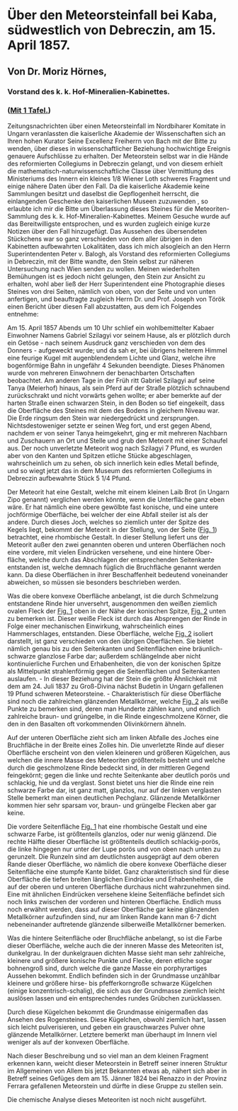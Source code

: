 # Über den Meteorsteinfall bei Kaba, südwestlich von Debreczin, am 15. April 1857.

## Von Dr. Moriz Hörnes,

### Vorstand des k. k. Hof-Mineralien-Kabinettes.

### ([Mit 1 Tafel.](https://cdn.solaranamnesis.com/Hoernes/hornes-kaba-1858.png))

Zeitungsnachrichten über einen Meteorsteinfall im Nordbiharer Komitate in Ungarn veranlassten die kaiserliche Akademie der Wissenschaften sich an Ihren hohen Kurator Seine Excellenz Freiherrn von Bach mit der Bitte zu wenden, über dieses in wissenschaftlicher Beziehung hochwichtige Ereignis genauere Aufschlüsse zu erhalten. Der Meteorstein selbst war in die Hände des reformierten Collegiums in Debreczin gelangt, und von diesem erhielt die mathematisch-naturwissenschaftliche Classe über Vermittlung des Ministeriums des Innern ein kleines 1/8 Wiener Loth schweres Fragment und einige nähere Daten über den Fall. Da die kaiserliche Akademie keine Sammlungen besitzt und daselbst die Gepflogenheit herrscht, die einlangenden Geschenke den kaiserlichen Museen zuzuwenden , so erlaubte ich mir die Bitte um Überlassung dieses Steines für die Meteoriten-Sammlung des k. k. Hof-Mineralien-Kabinettes. Meinem Gesuche wurde auf das Bereitwilligste entsprochen, und es wurden zugleich einige kurze Notizen über den Fall hinzugefügt. Das Aussehen des übersendeten Stückchens war so ganz verschieden von dem aller übrigen in den Kabinetten aufbewahrten Lokalitäten, dass ich mich alsogleich an den Herrn Superintendenten Peter v. Balogh, als Vorstand des reformierten Collegiums in Debreczin, mit der Bitte wandte, den Stein selbst zur näheren Untersuchung nach Wien senden zu wollen. Meinen wiederholten Bemühungen ist es jedoch nicht gelungen, den Stein zur Ansicht zu erhalten, wohl aber ließ der Herr Superintendent eine Photographie dieses Steines von drei Seiten, nämlich von oben, von der Seite und von unten anfertigen, und beauftragte zugleich Herrn Dr. und Prof. Joseph von Török einen Bericht über diesen Fall abzustatten, aus dem ich Folgendes entnehme:

Am 15. April 1857 Abends um 10 Uhr schlief ein wohlbemittelter Kabaer Einwohner Namens Gabriel Szilagyi vor seinem Hause, als er plötzlich durch ein Getöse - nach seinem Ausdruck ganz verschieden von dem des Donners - aufgeweckt wurde; und da sah er, bei übrigens heiterem Himmel eine feurige Kugel mit augenblendendem Lichte und Glanz, welche ihre bogenförmige Bahn in ungefähr 4 Sekunden beendigte. Dieses Phänomen wurde von mehreren Einwohnern der benachbarten Ortschaften beobachtet. Am anderen Tage in der Früh ritt Gabriel Szilagyi auf seine Tanya (Meierhof) hinaus, als sein Pferd auf der Straße plötzlich schnaubend zurückschrakt und nicht vorwärts gehen wollte; er aber bemerkte auf der harten Straße einen schwarzen Stein, in den Boden so tief eingekeilt, dass die Oberfläche des Steines mit dem des Bodens in gleichem Niveau war. Die Erde ringsum den Stein war niedergedrückt und zersprungen. Nichtsdestoweniger setzte er seinen Weg fort, und erst gegen Abend, nachdem er von seiner Tanya heimgekehrt, ging er mit mehreren Nachbarn und Zuschauern an Ort und Stelle und grub den Meteorit mit einer Schaufel aus. Der noch unverletzte Meteorit wog nach Szilagyi 7 Pfund, es wurden aber von den Kanten und Spitzen etliche Stücke abgeschlagen, wahrscheinlich um zu sehen, ob sich innerlich kein edles Metall befinde, und so wiegt jetzt das in dem Museum des reformierten Collegiums in Debreczin aufbewahrte Stück 5 1/4 Pfund.

Der Meteorit hat eine Gestalt, welche mit einem kleinen Laib Brot (in Ungarn Zipo genannt) verglichen werden könnte, wenn die Unterfläche ganz eben wäre. Er hat nämlich eine obere gewölbte fast konische, und eine untere jochförmige Oberfläche, bei welcher der eine Abfall steiler ist als der andere. Durch dieses Joch, welches so ziemlich unter der Spitze des Kegels liegt, bekommt der Meteorit in der Stellung, von der Seite ([Fig. 1](https://cdn.solaranamnesis.com/Hoernes/hornes-kaba-1858.png)) betrachtet, eine rhombische Gestalt. In dieser Stellung liefert uns der Meteorit außer den zwei genannten oberen und unteren Oberflächen noch eine vordere, mit vielen Eindrücken versehene, und eine hintere Ober-fläche, welche durch das Abschlagen der entsprechenden Seitenkante entstanden ist, welche demnach füglich die Bruchfläche genannt werden kann. Da diese Oberflächen in ihrer Beschaffenheit bedeutend voneinander abweichen, so müssen sie besonders beschrieben werden.

Was die obere konvexe Oberfläche anbelangt, ist die durch Schmelzung entstandene Rinde hier unversehrt, ausgenommen den weißen ziemlich ovalen Fleck der [Fig. 1](https://cdn.solaranamnesis.com/Hoernes/hornes-kaba-1858.png) oben in der Nähe der konischen Spitze, [Fig. 2](https://cdn.solaranamnesis.com/Hoernes/hornes-kaba-1858.png) unten zu bemerken ist. Dieser weiße Fleck ist durch das Absprengen der Rinde in Folge einer mechanischen Einwirkung, wahrscheinlich eines Hammerschlages, entstanden. Diese Oberfläche, welche [Fig. 2](https://cdn.solaranamnesis.com/Hoernes/hornes-kaba-1858.png) isoliert darstellt, ist ganz verschieden von den übrigen Oberflächen. Sie bietet nämlich genau bis zu den Seitenkanten und Seitenflächen eine bräunlich-schwarze glanzlose Farbe dar; außerdem schlängelnde aber nicht kontinuierliche Furchen und Erhabenheiten, die von der konischen Spitze als Mittelpunkt strahlenförmig gegen die Seitenflächen und Seitenkanten auslaufen. - In dieser Beziehung hat der Stein die größte Ähnlichkeit mit dem am 24. Juli 1837 zu Groß-Divina nächst Budetin in Ungarn gefallenen 19 Pfund schweren Meteorsteine. - Charakteristisch für diese Oberfläche sind noch die zahlreichen glänzenden Metallkörner, welche [Fig. 2](https://cdn.solaranamnesis.com/Hoernes/hornes-kaba-1858.png) als weiße Punkte zu bemerken sind, deren man Hunderte zählen kann, und endlich zahlreiche braun- und grüngelbe, in die Rinde eingeschmolzene Körner, die den in den Basalten oft vorkommenden Olivinkörnern ähneln.

Auf der unteren Oberfläche zieht sich am linken Abfalle des Joches eine Bruchfläche in der Breite eines Zolles hin. Die unverletzte Rinde auf dieser Oberfläche erscheint von den vielen kleineren und größeren Kügelchen, aus welchen die innere Masse des Meteoriten größtenteils besteht und welche durch die geschmolzene Rinde bedeckt sind, in der mittleren Gegend feingekörnt; gegen die linke und rechte Seitenkante aber deutlich porös und schlackig, hie und da verglast. Sonst bietet uns hier die Rinde eine rein schwarze Farbe dar, ist ganz matt, glanzlos, nur auf der linken verglasten Stelle bemerkt man einen deutlichen Pechglanz. Glänzende Metallkörner kommen hier sehr sparsam vor, braun- und grüngelbe Flecken aber gar keine.

Die vordere Seitenfläche [Fig. 1](https://cdn.solaranamnesis.com/Hoernes/hornes-kaba-1858.png) hat eine rhombische Gestalt und eine schwarze Farbe, ist größtenteils glanzlos, oder nur wenig glänzend. Die rechte Hälfte dieser Oberfläche ist größtenteils deutlich schlackig-porös, die linke hingegen nur unter der Lupe porös und von oben nach unten zu gerunzelt. Die Runzeln sind am deutlichsten ausgeprägt auf dem oberen Rande dieser Oberfläche, wo nämlich die obere konvexe Oberfläche dieser Seitenfläche eine stumpfe Kante bildet. Ganz charakteristisch sind für diese Oberfläche die tiefen breiten länglichen Eindrücke und Erhabenheiten, die auf der oberen und unteren Oberfläche durchaus nicht wahrzunehmen sind. Eine mit ähnlichen Eindrücken versehene kleine Seitenfläche befindet sich noch links zwischen der vorderen und hinteren Oberfläche. Endlich muss noch erwähnt werden, dass auf dieser Oberfläche gar keine glänzenden Metallkörner aufzufinden sind, nur am linken Rande kann man 6-7 dicht nebeneinander auftretende glänzende silberweiße Metallkörner bemerken.

Was die hintere Seitenfläche oder Bruchfläche anbelangt, so ist die Farbe dieser Oberfläche, welche auch die der inneren Masse des Meteoriten ist, dunkelgrau. In der dunkelgrauen dichten Masse sieht man sehr zahlreiche, kleinere und größere konische Punkte und Flecke, deren etliche sogar bohnengroß sind, durch welche die ganze Masse ein porphyrartiges Aussehen bekommt. Endlich befinden sich in der Grundmasse unzählbar kleinere und größere hirse- bis pfefferkorngroße schwarze Kügelchen (einige konzentrisch-schalig), die sich aus der Grundmasse ziemlich leicht auslösen lassen und ein entsprechendes rundes Grübchen zurücklassen.

Durch diese Kügelchen bekommt die Grundmasse einigermaßen das Ansehen des Rogensteines. Diese Kügelchen, obwohl ziemlich hart, lassen sich leicht pulverisieren, und geben ein grauschwarzes Pulver ohne glänzende Metallkörner. Letztere bemerkt man überhaupt im Innern viel weniger als auf der konvexen Oberfläche.

Nach dieser Beschreibung und so viel man an dem kleinen Fragment erkennen kann, weicht dieser Meteorstein in Betreff seiner inneren Struktur im Allgemeinen von Allem bis jetzt Bekannten etwas ab, nähert sich aber in Betreff seines Gefüges dem am 15. Jänner 1824 bei Renazzo in der Provinz Ferrara gefallenen Meteorstein und dürfte in diese Gruppe zu stellen sein.

Die chemische Analyse dieses Meteoriten ist noch nicht ausgeführt.
